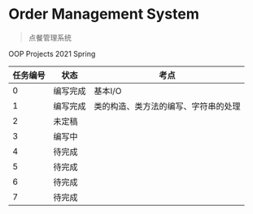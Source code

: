 # Order Management System

> 点餐管理系统

OOP Projects 2021 Spring

| 任务编号 | 状态     | 考点    |
| -------- | -------- | ------- |
| 0        | 编写完成 | 基本I/O |
| 1        | 编写完成 | 类的构造、类方法的编写、字符串的处理 |
| 2        | 未定稿   |         |
| 3        | 编写中   |         |
| 4        | 待完成   |         |
| 5        | 待完成   |         |
| 6        | 待完成   |         |
| 7        | 待完成   |         |

